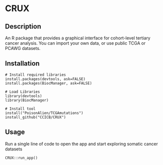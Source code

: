 # CRUX

## Description
An R package that provides a graphical interface for cohort-level tertiary cancer analysis. 
You can import your own data, or use public TCGA or PCAWG datasets.


## Installation

```
# Install required libraries
install.packages(devtools, ask=FALSE)
install.packages(BiocManager, ask=FALSE)

# Load Libraries
library(devtools)
library(BiocManager)

# Install tool
install("PoisonAlien/TCGAmutations")
install_github("CCICB/CRUX")
```

## Usage

Run a single line of code to open the app and start exploring somatic cancer datasets
```
CRUX::run_app()
```
